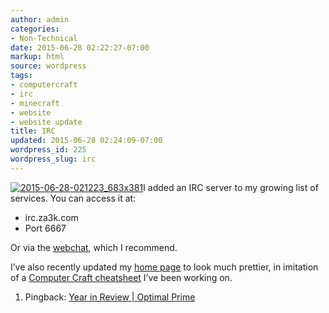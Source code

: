 ```yaml
---
author: admin
categories:
- Non-Technical
date: 2015-06-28 02:22:27-07:00
markup: html
source: wordpress
tags:
- computercraft
- irc
- minecraft
- website
- website update
title: IRC
updated: 2015-06-28 02:24:09-07:00
wordpress_id: 225
wordpress_slug: irc
---
```

[![2015-06-28-021223_683x381](https://blog.za3k.com/wp-content/uploads/2015/06/2015-06-28-021223_683x381.jpg)][1]I added an IRC server to my growing list of services. You can access it at:

-   irc.za3k.com
-   Port 6667

Or via the [webchat][2], which I recommend.

I’ve also recently updated my [home page][3] to look much prettier, in imitation of a [Computer Craft cheatsheet][4] I’ve been working on.

1.  Pingback: [Year in Review | Optimal Prime][5]
    

[1]: https://blog.za3k.com/wp-content/uploads/2015/06/2015-06-28-021223_683x381.jpg
[2]: https://irc.za3k.com/?channels=forum
[3]: https://za3k.com/
[4]: https://za3k.com/computercraft_reference.html
[5]: https://blog.za3k.com/year-in-review/
